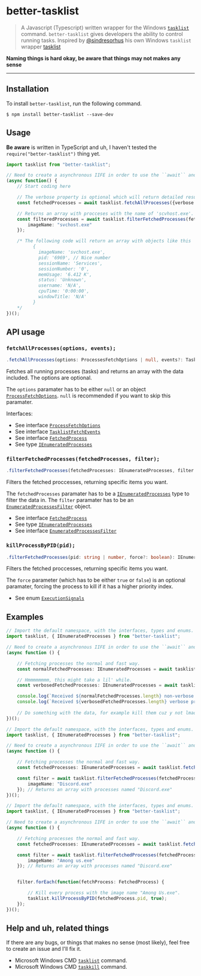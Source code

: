 # better-tasklist

> A Javascript (Typescript) written wrapper for the Windows [`tasklist`](https://technet.microsoft.com/en-us/library/bb491010.aspx) command. 
``better-tasklist`` gives developers the ability to control running tasks.
Inspired by [@sindresorhus](https://github.com/sindresorhus) his own Windows ``tasklist`` wrapper [tasklist](https://github.com/sindresorhus/tasklist)

**Naming things is hard okay, be aware that things may not makes any sense**

- - -

## Installation

To install ``better-tasklist``, run the following command.

```
$ npm install better-tasklist --save-dev
```

## Usage

**Be aware** is written in TypeScript and uh, I haven't tested the ``require("better-tasklist")`` thing yet.

```ts
import tasklist from "better-tasklist";

// Need to create a asynchronous IIFE in order to use the ``await`` and ``async`` keywords.
(async function() {
    // Start coding here

    // The verbose property is optional which will return detailed results.
    const fetchedProcesses = await tasklist.fetchAllProcesses({verbose: true}); 

    // Returns an array with procceses with the name of 'scvhost.exe'.
    const filteredProcesses = await tasklist.filterFetchedProcesses(fetchedProcesses, {
        imageName: "svchost.exe"
    });

    /* The following code will return an array with objects like this
          {
            imageName: 'svchost.exe',
            pid: '6969', // Nice number
            sessionName: 'Services',
            sessionNumber: '0',
            memUsage: '6.412 K',
            status: 'Unknown',
            username: 'N/A',
            cpuTime: '0:00:00',
            windowTitle: 'N/A'
          }
    */
})();
```

## API usage

### ``fetchAllProcesses(options, events);``

```ts
.fetchAllProcesses(options: ProcessesFetchOptions | null, events?: TasklistFetchEvents) => Promise<IEnumeratedProcesses>;
```

Fetches all running processes (tasks) and returns an array with the data included. The options are optional.

The ``options`` paramater has to be either ``null`` or an object [``ProcessFetchOptions``](./docs/interfaces.md#ProcessFetchOptions).
``null`` is recommended if you want to skip this paramater.

Interfaces:
- See interface [``ProcessFetchOptions``](./docs/interfaces.md#ProcessFetchOptions)
- See interface [``TasklistFetchEvents``](./docs/interfaces.md#TasklistFetchEvents)
- See interface [``FetchedProcess``](./docs/interfaces.md#FetchedProcess)
- See type [``IEnumeratedProcesses``](./docs/interfaces.md#IEnumeratedProcesses)

### ``filterFetchedProcesses(fetchedProcesses, filter);``

```ts
.filterFetchedProcesses(fetchedProcesses: IEnumeratedProcesses, filter: EnumeratedProcessesFilter): IEnumeratedProcesses;
```

Filters the fetched proccesses, returning specific items you want.

The ``fetchedProcesses`` paramater has to be a [``IEnumeratedProcesses``](./docs/interfaces.md#IEnumeratedProcesses) type to filter the data in.
The ``filter`` paramater has to be an [``EnumeratedProcessesFilter``](./docs/interfaces.md#EnumeratedProcessesFilter) object.

- See interface [``FetchedProcess``](./docs/interfaces.md#FetchedProcess)
- See type [``IEnumeratedProcesses``](./docs/interfaces.md#IEnumeratedProcesses)
- See interface [``EnumeratedProcessesFilter``](./docs/interfaces.md#EnumeratedProcessesFilter)

### ``killProcessByPID(pid);``

```ts
.filterFetchedProcesses(pid: string | number, force?: boolean): IEnumeratedProcesses;
```

Filters the fetched proccesses, returning specific items you want.

The ``force`` parameter (which has to be either ``true`` or ``false``) is an optional paramater, forcing the process to kill if it has a higher priority index.

- See enum [``ExecutionSignals``](./docs/interfaces.md#ExecutionSignals)

## Examples

```ts
// Import the default namespace, with the interfaces, types and enums.
import tasklist, { IEnumeratedProcesses } from "better-tasklist";

// Need to create a asynchronous IIFE in order to use the ``await`` and ``async`` keywords.
(async function () {

    // Fetching processes the normal and fast way.
    const normalFetchedProcesses: IEnumeratedProcesses = await tasklist.fetchAllProcesses({ verbose: false });

    // Hmmmmmmmm, this might take a lil' while.
    const verbosedFetchedProcesses: IEnumeratedProcesses = await tasklist.fetchAllProcesses({ verbose: true });

    console.log(`Received ${normalFetchedProcesses.length} non-verbose processes.`);
    console.log(`Received ${verbosedFetchedProcesses.length} verbose processes.`);
   
    // Do something with the data, for example kill them cuz y not lmao.
})();

```

```ts
// Import the default namespace, with the interfaces, types and enums.
import tasklist, { IEnumeratedProcesses } from "better-tasklist";

// Need to create a asynchronous IIFE in order to use the ``await`` and ``async`` keywords.
(async function () {

    // Fetching processes the normal and fast way.
    const fetchedProcesses: IEnumeratedProcesses = await tasklist.fetchAllProcesses({ verbose: false });

    const filter = await tasklist.filterFetchedProcesses(fetchedProcesses, {
        imageName: "Discord.exe"
    }); // Returns an array with processes named "Discord.exe"
})();

```

```ts
// Import the default namespace, with the interfaces, types and enums.
import tasklist, { IEnumeratedProcesses } from "better-tasklist";

// Need to create a asynchronous IIFE in order to use the ``await`` and ``async`` keywords.
(async function () {

    // Fetching processes the normal and fast way.
    const fetchedProcesses: IEnumeratedProcesses = await tasklist.fetchAllProcesses({ verbose: false });

    const filter = await tasklist.filterFetchedProcesses(fetchedProcesses, {
        imageName: "Among us.exe"
    }); // Returns an array with processes named "Discord.exe"


    filter.forEach(function(fetchProcess: FetchedProcess) {

        // Kill every process with the image name "Among Us.exe".
        tasklist.killProcessByPID(fetchedProcess.pid, true);
    });
})();

```

## Help and uh, related things

If there are any bugs, or things that makes no sense (most likely), feel free to create an issue and I'll fix it. 

- Microsoft Windows CMD [``tasklist``](https://docs.microsoft.com/en-us/previous-versions/windows/it-pro/windows-xp/bb491010(v=technet.10)?redirectedfrom=MSDN) command.
- Microsoft Windows CMD [``taskkill``](https://docs.microsoft.com/en-us/windows-server/administration/windows-commands/taskkill) command.